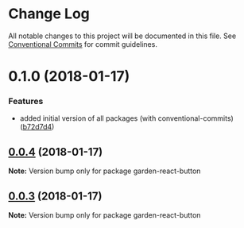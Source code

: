 # Change Log

All notable changes to this project will be documented in this file.
See [Conventional Commits](https://conventionalcommits.org) for commit guidelines.

<a name="0.1.0"></a>
# 0.1.0 (2018-01-17)


### Features

* added initial version of all packages (with conventional-commits) ([b72d7d4](https://github.com/zendeskgarden/react-components/commit/b72d7d4))




<a name="0.0.4"></a>
## [0.0.4](https://github.com/zendeskgarden/react-components/compare/garden-react-button@0.0.3...garden-react-button@0.0.4) (2018-01-17)




**Note:** Version bump only for package garden-react-button

<a name="0.0.3"></a>
## [0.0.3](https://github.com/zendeskgarden/react-components/compare/garden-react-button@0.0.2...garden-react-button@0.0.3) (2018-01-17)




**Note:** Version bump only for package garden-react-button
